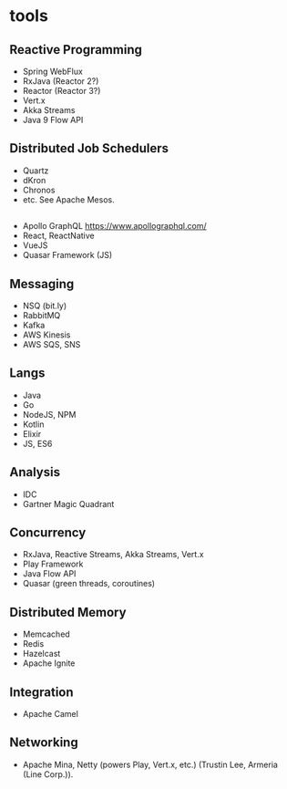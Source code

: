 # tools

## Reactive Programming
* Spring WebFlux
* RxJava (Reactor 2?)
* Reactor (Reactor 3?)
* Vert.x
* Akka Streams
* Java 9 Flow API

## Distributed Job Schedulers
* Quartz
* dKron
* Chronos
* etc. See Apache Mesos.

##
* Apollo GraphQL https://www.apollographql.com/
* React, ReactNative
* VueJS
* Quasar Framework (JS)

## Messaging
* NSQ (bit.ly)
* RabbitMQ
* Kafka
* AWS Kinesis
* AWS SQS, SNS

## Langs
* Java
* Go
* NodeJS, NPM
* Kotlin
* Elixir
* JS, ES6

## Analysis
* IDC
* Gartner Magic Quadrant

## Concurrency
* RxJava, Reactive Streams, Akka Streams, Vert.x
* Play Framework
* Java Flow API
* Quasar (green threads, coroutines)

## Distributed Memory
* Memcached
* Redis
* Hazelcast
* Apache Ignite

## Integration
* Apache Camel

## Networking
* Apache Mina, Netty (powers Play, Vert.x, etc.) (Trustin Lee, Armeria (Line Corp.)).

